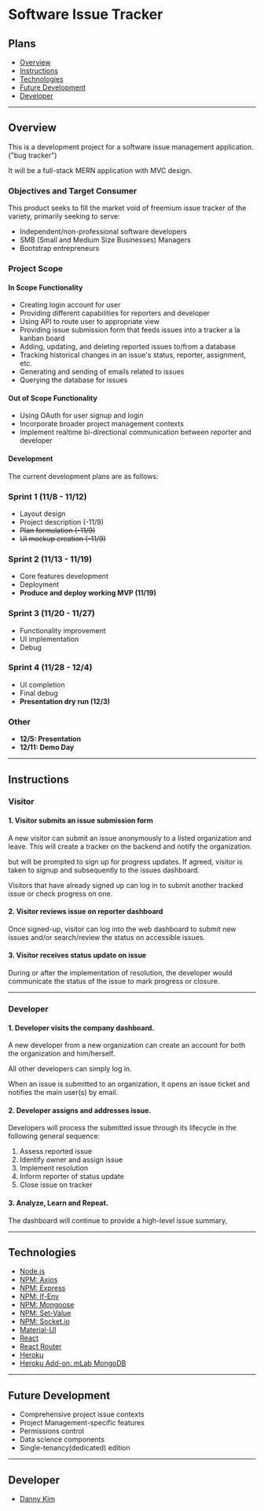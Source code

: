 # Software Issue Tracker

## Plans

- [Overview](#overview)
- [Instructions](#instructions)
- [Technologies](#technologies)
- [Future Development](#future)
- [Developer](#team)

---

## Overview <a name="overview"></a>

This is a development project for a software issue management application. ("bug tracker")

It will be a full-stack MERN application with MVC design.

### Objectives and Target Consumer

This product seeks to fill the market void of freemium issue tracker of the variety, primarily seeking to serve:

- Independent/non-professional software developers
- SMB (Small and Medium Size Businesses) Managers
- Bootstrap entrepreneurs

### Project Scope

#### In Scope Functionality

- Creating login account for user
- Providing different capabilities for reporters and developer
- Using API to route user to appropriate view
- Providing issue submission form that feeds issues into a tracker a la kanban board
- Adding, updating, and deleting reported issues to/from a database
- Tracking historical changes in an issue's status, reporter, assignment, etc.
- Generating and sending of emails related to issues
- Querying the database for issues

#### Out of Scope Functionality

- Using OAuth for user signup and login
- Incorporate broader project management contexts
- Implement realtime bi-directional communication between reporter and developer

#### Development

The current development plans are as follows:

### Sprint 1 (11/8 - 11/12)

- Layout design
- Project description (-11/9)
- ~~Plan formulation (-11/9)~~
- ~~UI mockup creation (-11/9)~~

### Sprint 2 (11/13 - 11/19)

- Core features development
- Deployment
- **Produce and deploy working MVP (11/19)**

### Sprint 3 (11/20 - 11/27)

- Functionality improvement
- UI implementation
- Debug

### Sprint 4 (11/28 - 12/4)

- UI completion
- Final debug
- **Presentation dry run (12/3)**

### Other

- **12/5: Presentation**
- **12/11: Demo Day**

---

## Instructions <a name="instructions"></a>

### Visitor

#### 1. Visitor submits an issue submission form

A new visitor can submit an issue anonymously to a listed organization and leave. This will create a tracker on the backend and notify the organization.

but will be prompted to sign up for progress updates. If agreed, visitor is taken to signup and subsequently to the issues dashboard.

Visitors that have already signed up can log in to submit another tracked issue or check progress on one.

#### 2. Visitor reviews issue on reporter dashboard

Once signed-up, visitor can log into the web dashboard to submit new issues and/or search/review the status on accessible issues.

#### 3. Visitor receives status update on issue

During or after the implementation of resolution, the developer would communicate the status of the issue to mark progress or closure.

---

### Developer

#### 1. Developer visits the company dashboard.

A new developer from a new organization can create an account for both the organization and him/herself.

All other developers can simply log in.

When an issue is submitted to an organization, it opens an issue ticket and notifies the main user(s) by email.

#### 2. Developer assigns and addresses issue.

Developers will process the submitted issue through its lifecycle in the following general sequence:

1. Assess reported issue
2. Identify owner and assign issue
3. Implement resolution
4. Inform reporter of status update
5. Close issue on tracker

#### 3. Analyze, Learn and Repeat.

The dashboard will continue to provide a high-level issue summary,

---

## Technologies <a name="technologies"></a>

- [Node.js](https://nodejs.org/en/)
- [NPM: Axios](https://www.npmjs.com/package/axios)
- [NPM: Express](https://www.npmjs.com/package/express)
- [NPM: If-Env](https://www.npmjs.com/package/if-env)
- [NPM: Mongoose](https://www.npmjs.com/package/mongoose)
- [NPM: Set-Value](https://www.npmjs.com/package/set-value)
- [NPM: Socket.io](https://www.npmjs.com/package/socket.io)
- [Material-UI](https://material-ui.com)
- [React](https://github.com/facebookincubator/create-react-app)
- [React Router](https://www.npmjs.com/package/react-router-dom)
- [Heroku](https://heroku.com)
- [Heroku Add-on: mLab MongoDB](https://elements.heroku.com/addons/mongolab)

---

## Future Development <a name="future"></a>

- Comprehensive project issue contexts
- Project Management-specific features
- Permissions control
- Data science components
- Single-tenancy(dedicated) edition

---

## Developer <a name="team"></a>

- [Danny Kim](https://github.com/danninemx)

